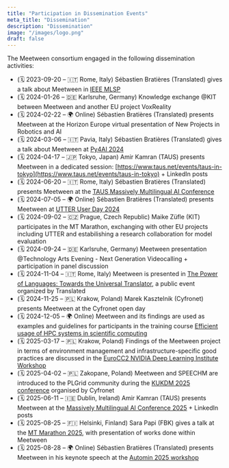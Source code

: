 ```yaml
---
title: "Participation in Dissemination Events"
meta_title: "Dissemination"
description: "Dissemination"
image: "/images/logo.png"
draft: false
---
```

The Meetween consortium engaged in the following dissemination activities:

- (🗓️ 2023-09-20 – 🇮🇹 Rome, Italy) Sébastien Bratières (Translated) gives a talk about Meetween in [IEEE MLSP](https://2023.ieeemlsp.org/)
- (🗓️ 2024-01-26 – 🇩🇪 Karlsruhe, Germany) Knowledge exchange @KIT between Meetween and another EU project VoxReality
- (🗓️ 2024-02-22 – 🌍 Online) Sébastien Bratières (Translated) presents Meetween at the Horizon Europe virtual presentation of New Projects in Robotics and AI
- (🗓️ 2024-03-06 – 🇮🇹 Pavia, Italy) Sébastien Bratières (Translated) gives a talk about Meetween at [Py4AI 2024](https://www.py4ai.com/)
- (🗓️ 2024-04-17 – 🇯🇵 Tokyo, Japan) Amir Kamran (TAUS) presents Meetween in a dedicated session: [https://www.taus.net/events/taus-in-tokyo](https://www.taus.net/events/taus-in-tokyo) + LinkedIn posts
- (🗓️ 2024-06-20 – 🇮🇹 Rome, Italy) Sébastien Bratières (Translated) presents Meetween at the [TAUS Massively Multilingual AI Conference](https://www.taus.net/events/massively-multilingual-conference-rome-2024/)
- (🗓️ 2024-07-05 – 🌍 Online) Sébastien Bratières (Translated) presents Meetween at [UTTER User Day 2024](https://www.linkedin.com/posts/he-utter_utteruserday-xr-airesearch-activity-7214650172084002819-y6nK)
- (🗓️ 2024-09-02 – 🇨🇿 Prague, Czech Republic) Maike Züfle (KIT) participates in the MT Marathon, exchanging with other EU projects including UTTER and estabilishing a research collaboration for model evaluation
- (🗓️ 2024-09-24 – 🇩🇪 Karlsruhe, Germany) Meetween presentation @Technology Arts Evening - Next Generation Videocalling + participation in panel discussion
- (🗓️ 2024-11-04 – 🇮🇹 Rome, Italy) Meetween is presented in [The Power of Languages: Towards the Universal Translator](https://www.youtube.com/watch?v=ibpkIhjFH9c), a public event organized by Translated
- (🗓️ 2024-11-25 – 🇵🇱 Krakow, Poland) Marek Kasztelnik (Cyfronet) presents Meetween at the Cyfronet open day
- (🗓️ 2024-12-05 – 🌍 Online) Meetween and its findings are used as examples and guidelines for participants in the training course [Efficient usage of HPC systems in scientific computing](https://events.plgrid.pl/event/68/)
- (🗓️ 2025-03-17 – 🇵🇱 Krakow, Poland) Findings of the Meetween project in terms of environment management and infrastructure-specific good practices are discussed in the [EuroCC2 NVIDIA Deep Learning Institute Workshop](https://events.plgrid.pl/event/74/)
- (🗓️ 2025-04-02 – 🇵🇱 Zakopane, Poland) Meetween and SPEECHM are introduced to the PLGrid community during the [KUKDM 2025 conference](https://events.plgrid.pl/event/70/) organised by Cyfronet
- (🗓️ 2025-06-11 – 🇮🇪 Dublin, Ireland) Amir Kamran (TAUS) presents Meetween at the [Massively Multilingual AI Conference 2025](https://www.taus.net/events/massively-multilingual-ai-conference-dublin-2025) + LinkedIn posts
- (🗓️ 2025-08-25 – 🇫🇮 Helsinki, Finland) Sara Papi (FBK) gives a talk at the [MT Marathon 2025](https://blogs.helsinki.fi/language-technology/mt-marathon-2025/), with presentation of works done within Meetween
- (🗓️ 2025-08-28 – 🌍 Online) Sébastien Bratières (Translated) presents Meetween in his keynote speech at the [Automin 2025 workshop](https://www.youtube.com/watch?v=tMSpPSXmZ8A)
